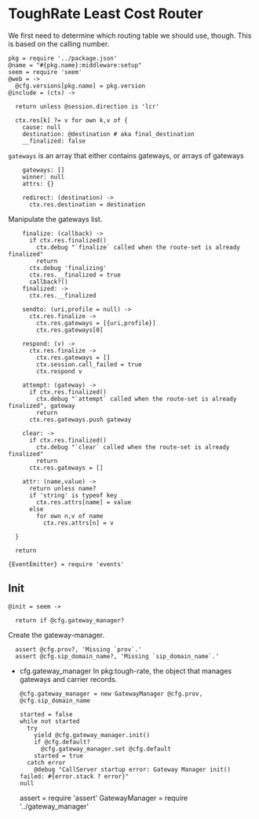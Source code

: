 ToughRate Least Cost Router
===========================

We first need to determine which routing table we should use, though.
This is based on the calling number.

    pkg = require '../package.json'
    @name = "#{pkg.name}:middleware:setup"
    seem = require 'seem'
    @web = ->
      @cfg.versions[pkg.name] = pkg.version
    @include = (ctx) ->

      return unless @session.direction is 'lcr'

      ctx.res[k] ?= v for own k,v of {
        cause: null
        destination: @destination # aka final_destination
        __finalized: false

`gateways` is an array that either contains gateways, or arrays of gateways

        gateways: []
        winner: null
        attrs: {}

        redirect: (destination) ->
          ctx.res.destination = destination

Manipulate the gateways list.

        finalize: (callback) ->
          if ctx.res.finalized()
            ctx.debug "`finalize` called when the route-set is already finalized"
            return
          ctx.debug 'finalizing'
          ctx.res.__finalized = true
          callback?()
        finalized: ->
          ctx.res.__finalized

        sendto: (uri,profile = null) ->
          ctx.res.finalize ->
            ctx.res.gateways = [{uri,profile}]
            ctx.res.gateways[0]

        respond: (v) ->
          ctx.res.finalize ->
            ctx.res.gateways = []
            ctx.session.call_failed = true
            ctx.respond v

        attempt: (gateway) ->
          if ctx.res.finalized()
            ctx.debug "`attempt` called when the route-set is already finalized", gateway
            return
          ctx.res.gateways.push gateway

        clear: ->
          if ctx.res.finalized()
            ctx.debug "`clear` called when the route-set is already finalized"
            return
          ctx.res.gateways = []

        attr: (name,value) ->
          return unless name?
          if 'string' is typeof key
            ctx.res.attrs[name] = value
          else
            for own n,v of name
              ctx.res.attrs[n] = v

      }

      return

    {EventEmitter} = require 'events'

Init
----

    @init = seem ->

      return if @cfg.gateway_manager?

Create the gateway-manager.

      assert @cfg.prov?, 'Missing `prov`.'
      assert @cfg.sip_domain_name?, 'Missing `sip_domain_name`.'

* cfg.gateway_manager In pkg:tough-rate, the object that manages gateways and carrier records.

      @cfg.gateway_manager = new GatewayManager @cfg.prov, @cfg.sip_domain_name

      started = false
      while not started
        try
          yield @cfg.gateway_manager.init()
          if @cfg.default?
            @cfg.gateway_manager.set @cfg.default
          started = true
        catch error
          @debug "CallServer startup error: Gateway Manager init() failed: #{error.stack ? error}"
      null

    assert = require 'assert'
    GatewayManager = require '../gateway_manager'
